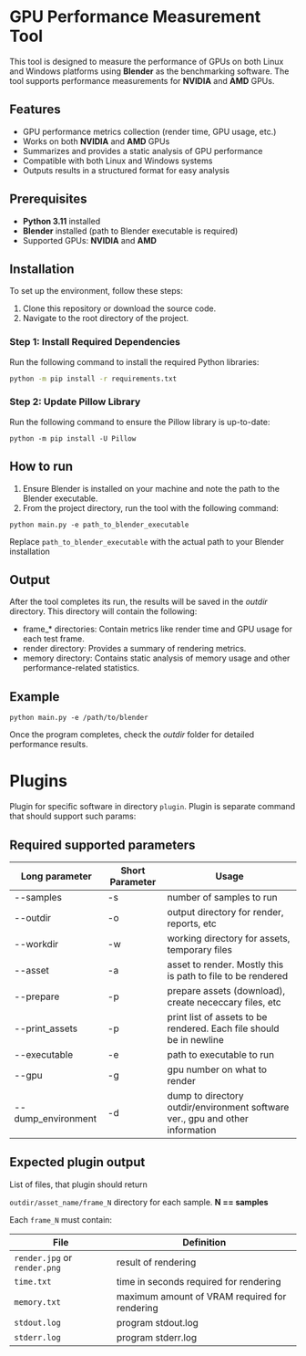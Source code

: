 # GPU Performance Measurement Tool

This tool is designed to measure the performance of GPUs on both Linux and Windows platforms using **Blender** as the benchmarking software. The tool supports performance measurements for **NVIDIA** and **AMD** GPUs.

## Features
- GPU performance metrics collection (render time, GPU usage, etc.)
- Works on both **NVIDIA** and **AMD** GPUs
- Summarizes and provides a static analysis of GPU performance
- Compatible with both Linux and Windows systems
- Outputs results in a structured format for easy analysis

## Prerequisites
- **Python 3.11** installed
- **Blender** installed (path to Blender executable is required)
- Supported GPUs: **NVIDIA** and **AMD**

## Installation

To set up the environment, follow these steps:

1. Clone this repository or download the source code.
2. Navigate to the root directory of the project.

### Step 1: Install Required Dependencies

Run the following command to install the required Python libraries:

```bash
python -m pip install -r requirements.txt
```

### Step 2: Update Pillow Library

Run the following command to ensure the Pillow library is up-to-date:

```
python -m pip install -U Pillow
```

## How to run

1. Ensure Blender is installed on your machine and note the path to the Blender executable.
2. From the project directory, run the tool with the following command:

```
python main.py -e path_to_blender_executable
```
Replace `path_to_blender_executable` with the actual path to your Blender installation

## Output

After the tool completes its run, the results will be saved in the _outdir_ directory. This directory will contain the following:

- frame_* directories: Contain metrics like render time and GPU usage for each test frame.
- render directory: Provides a summary of rendering metrics.
- memory directory: Contains static analysis of memory usage and other performance-related statistics.

## Example

```
python main.py -e /path/to/blender
```
Once the program completes, check the _outdir_ folder for detailed performance results.

# Plugins

Plugin for specific software in directory `plugin`. Plugin is separate command that should support such params:

## Required supported parameters

| Long parameter     | Short Parameter | Usage                                                                         |
|--------------------|-----------------|-------------------------------------------------------------------------------|
| --samples          | -s              | number of samples to run                                                      |
| --outdir           | -o              | output directory for render, reports, etc                                     |
| --workdir          | -w              | working directory for assets, temporary files                                 |
| --asset            | -a              | asset to render. Mostly this is path to file to be rendered                   |
| --prepare          | -p              | prepare assets (download), create nececcary files, etc                        |
| --print_assets     | -p              | print list of assets to be rendered. Each file should be in newline           |
| --executable       | -e              | path to executable to run                                                     |
| --gpu              | -g              | gpu number on what to render                                                  |
| --dump_environment | -d              | dump to directory outdir/environment software ver., gpu and other information |

## Expected plugin output

List of files, that plugin should return

`outdir/asset_name/frame_N` directory for each sample. **N == samples**

Each `frame_N` must contain:

| File                        | Definition                                    |
|-----------------------------|-----------------------------------------------|
| `render.jpg` or `render.png` | result of rendering                           |
| `time.txt`                  | time in seconds required for rendering        |
| `memory.txt`                | maximum amount of VRAM required for rendering |
| `stdout.log`                | program stdout.log                            |
| `stderr.log`                | program stderr.log                            |

